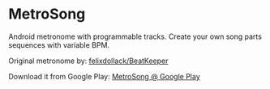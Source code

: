 # MetroSong

Android metronome with programmable tracks. Create your own song parts sequences with variable BPM.

Original metronome by: [felixdollack/BeatKeeper](https://github.com/felixdollack/BeatKeeper)

Download it from Google Play: [MetroSong @ Google Play](https://play.google.com/store/apps/details?id=com.andreyaleev.metrosong)


